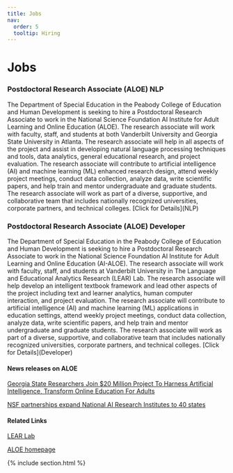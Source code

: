 ```yaml
---
title: Jobs
nav:
  order: 5
  tooltip: Hiring
---
```


# <i class="fas fa-envelope"></i>Jobs


<h3>Postdoctoral Research Associate (ALOE) NLP</h3>
The Department of Special Education in the Peabody College of Education and Human Development is seeking to hire a Postdoctoral Research Associate to work in the National Science Foundation AI Institute for Adult Learning and Online Education (ALOE). The research associate will work with faculty, staff, and students at both Vanderbilt University and Georgia State University in Atlanta. The research associate will help in all aspects of the project and assist in developing natural language processing techniques and tools, data analytics, general educational research, and project evaluation. The research associate will contribute to artificial intelligence (AI) and machine learning (ML) enhanced research design, attend weekly project meetings, conduct data collection, analyze data, write scientific papers, and help train and mentor undergraduate and graduate students. The research associate will work as part of a diverse, supportive, and collaborative team that includes nationally recognized universities, corporate partners, and technical colleges. [Click for Details](NLP)



<h3>Postdoctoral Research Associate (ALOE) Developer</h3>
The Department of Special Education in the Peabody College of Education and Human Development is seeking to hire a Postdoctoral Research Associate to work in the National Science Foundation AI Institute for Adult Learning and Online Education (AI-ALOE). The research associate will work with faculty, staff, and students at Vanderbilt University in The Language and Educational Analytics Research (LEAR) Lab. The research associate will help develop an intelligent textbook framework and lead other aspects of the project including text and learner analytics, human computer interaction, and project evaluation. The research associate will contribute to artificial intelligence (AI) and machine learning (ML) applications in education settings, attend weekly project meetings, conduct data collection, analyze data, write scientific papers, and help train and mentor undergraduate and graduate students. The research associate will work as part of a diverse, supportive, and collaborative team that includes nationally recognized universities, corporate partners, and technical colleges. [Click for Details](Developer)


<h4>News releases on ALOE</h4>

[Georgia State Researchers Join $20 Million Project To Harness Artificial Intelligence, Transform Online Education For Adults](https://news.gsu.edu/2021/07/29/georgia-state-researchers-join-20-million-project-to-harness-artificial-intelligence-transform-online-education-for-adults/)

[NSF partnerships expand National AI Research Institutes to 40 states](https://www.nsf.gov/news/news_summ.jsp?cntn_id=303176)

<h4>Related Links</h4>

[LEAR Lab](https://learlab.org/)

[ALOE homepage](https://aialoe.org/)




{% include section.html %}

